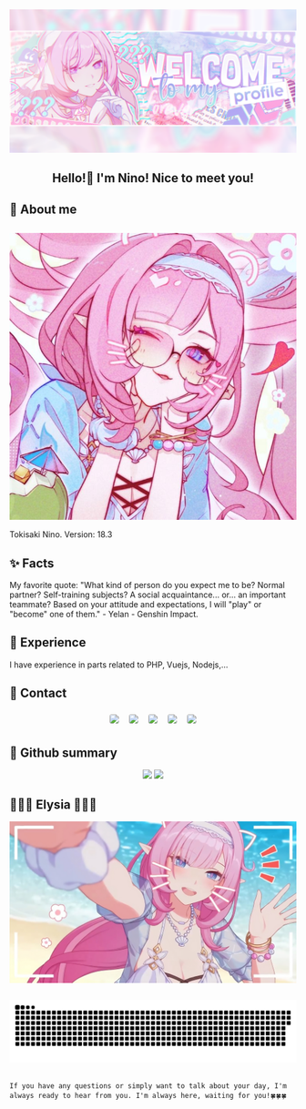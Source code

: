 <div align="center">
    <img src=".github/images/Elysia(2).png" style="width=100%; align=center" alt=Profile Image />
    <h2 align="center"> Hello!👋 I'm Nino! Nice to meet you!</h2>
    </a>
</div>

## 🌠 About me 
<!-- <a align="right" href="https://nino.is-a.dev/" target="_blank">
    <img align="right" width="120" src="https://github.com/TokisakiNinoVn/TokisakiNinoVn/blob/main/img/previeview_hide.jpg"/>
</a> -->
<!-- <p></p> -->
## 
<img src=https://github.com/TokisakiNinoVn/TokisakiNinoVn/blob/main/.github/images/Elysia(21).jpg height=auto width=auto float=left alt=Profile Image />

Tokisaki Nino.
Version: 18.3

## ✨ Facts 
My favorite quote: "What kind of person do you expect me to be? Normal partner? Self-training subjects? A social acquaintance... or... an important teammate? Based on your attitude and expectations, I will "play" or "become" one of them." - Yelan - Genshin Impact.

## 🔬 Experience 
I have experience in parts related to PHP, Vuejs, Nodejs,...


## 📌 Contact
<p align="center">
    <a href="https://www.facebook.com/nino.real.memory"><img width="50"src="https://i.pinimg.com/originals/8c/dc/59/8cdc592378c49ba442b2a425fc736acb.jpg" style="border-radius: 20%; margin: 7px;"/></a>
    <a href="https://www.pinterest.com/ninomemories/"><img width="50" src="https://i.pinimg.com/originals/31/d9/e6/31d9e68486ab34fc88cccaf64f2183da.jpg" style="border-radius: 20%; margin: 7px;"/></a>
    <a href="https://www.instagram.com/nino.real.memories/"><img width="50" src="https://i.pinimg.com/originals/ad/96/3e/ad963eaa9d4449cb152ed8920effab2d.jpg" style="border-radius:20%;margin: 7px;"/></a>
    <a href="https://twitter.com/_tokisaki_nino"><img width="50" src="https://i.pinimg.com/originals/ac/19/12/ac19120b7f59d9d9ca18fbce1ab26af1.jpg" style="border-radius: 20%; margin: 7px;"/></a>
    <a href="https://twitter.com/_tokisaki_nino"><img width="50" src="https://i.pinimg.com/originals/23/4c/f1/234cf14882fcb26e0ac2568ad106b3ac.jpg" style="border-radius: 20%; margin: 7px;"/></a>
</p>

## 🤖 Github summary 
<p align="center">
<img width="48%" src="https://github-readme-stats.vercel.app/api?username=TokisakiNinoVn&show_icons=true&count_private=true&theme=react&hide_border=true&bg_color=#D436F8"/>
<img width="40%" src="https://github-readme-stats.vercel.app/api/top-langs/?username=TokisakiNinoVn&show_icons=true&count_private=true&theme=react&hide_border=true&bg_color=0D1117&layout=compact"/></p>

## 💖💖💖 Elysia 💖💖💖
<div align="center">
    <a href="https://github.com/TokisakiNinoVn">
    <a href="https://github.com/marketplace/actions/update-image-readme">
    <!--START_SECTION:update_image-->
    <img src=https://raw.githubusercontent.com/TokisakiNinoVn/TokisakiNinoVn/main/.github/images/Elysia(1).jpeg height=auto width=auto align=center alt=Elysia Image />
    <!--END_SECTION:update_image-->
    </a>
    <!--<img src="https://github.com/TokisakiNinoVn/TokisakiNinoVn/blob/main/img/HoshinoAi_Waaaa.gif"/> -->
    </a>
</div>

##
<picture>
  <source media="(prefers-color-scheme: dark)" srcset="https://github.com/TokisakiNinoVn/TokisakiNinoVn/blob/output/github-contribution-grid-snake-dark.svg">
  <source media="(prefers-color-scheme: light)" srcset="https://github.com/TokisakiNinoVn/TokisakiNinoVn/blob/output/github-contribution-grid-snake.svg">
  <img alt="github contribution grid snake animation" src="https://github.com/TokisakiNinoVn/TokisakiNinoVn/blob/output/github-contribution-grid-snake.svg">
</picture>

##
`If you have any questions or simply want to talk about your day, I'm always ready to hear from you. I'm always here, waiting for you!🍀🍀🍀`
